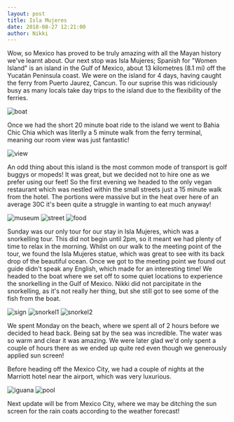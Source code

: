 ```yaml
---
layout: post
title: Isla Mujeres
date: 2018-08-27 12:21:00
author: Nikki
---
```

Wow, so Mexico has proved to be truly amazing with all the Mayan history we've learnt about. Our next stop was Isla Mujeres; Spanish for "Women Island" is an island in the Gulf of Mexico, about 13 kilometres (8.1 mi) off the Yucatán Peninsula coast. We were on the island for 4 days, having caught the ferry from Puerto Jaurez, Cancun. To our suprise this was ridiciously busy as many locals take day trips to the island due to the flexibility of the ferries.

![boat](/assets/img/mujeres/boat.jpg)

Once we had the short 20 minute boat ride to the island we went to Bahia Chic Chia which was literlly a 5 minute walk from the ferry terminal, meaning our room view was just fantastic!

![view](/assets/img/mujeres/view.jpg)

An odd thing about this island is the most common mode of transport is golf buggys or mopeds! It was great, but we decided not to hire one as we prefer using our feet! So the first evening we headed to the only vegan restaurant which was nestled within the small streets just a 15 minute walk from the hotel. The portions were massive but in the heat over here of an average 30C it's been quite a struggle in wanting to eat much anyway!

![museum](/assets/img/mujeres/museum.jpg)
![street](/assets/img/mujeres/street.jpg)
![food](/assets/img/mujeres/food.jpg)

Sunday was our only tour for our stay in Isla Mujeres, which was a snorkelling tour. This did not begin until 2pm, so it meant we had plenty of time to relax in the morning. Whilst on our walk to the meeting point of the tour, we found the Isla Mujeres statue, which was great to see with its back drop of the beautiful ocean. Once we got to the meeting point we found out guide didn't speak any English, which made for an interesting time! We headed to the boat where we set off to some quiet locations to experience the snorkelling in the Gulf of Mexico. Nikki did not parcipitate in the snorkelling, as it's not really her thing, but she still got to see some of the fish from the boat.

![sign](/assets/img/mujeres/sign.jpg)
![snorkel1](/assets/img/mujeres/snorkel1.jpg)
![snorkel2](/assets/img/mujeres/snorkel2.jpg)

We spent Monday on the beach, where we spent all of 2 hours before we decided to head back. Being sat by the sea was incredible. The water was so warm and clear it was amazing. We were later glad we'd only spent a couple of hours there as we ended up quite red even though we generously applied sun screen!

Before heading off the Mexico City, we had a couple of nights at the Marriott hotel near the airport, which was very luxurious.

![iguana](/assets/img/mujeres/iguana.jpg)
![pool](/assets/img/mujeres/pool.jpg)

Next update will be from Mexico City, where we may be ditching the sun screen for the rain coats according to the weather forecast!